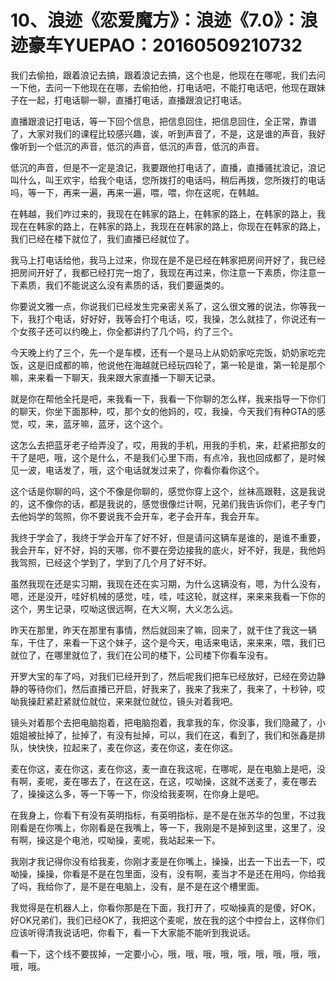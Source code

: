 # 10、浪迹《恋爱魔方》：浪迹《7.0》：浪迹豪车YUEPAO：20160509210732

我们去偷拍，跟着浪记去搞，跟着浪记去搞，这个也是，他现在在哪呢，我们去问一下他，去问一下他现在在哪，去偷拍他，打电话吧，不能打电话吧，他现在跟妹子在一起，打电话聊一聊，直播打电话，直播跟浪记打电话。

直播跟浪记打电话，等一下回个信息，把信息回住，把信息回住，全正常，靠谱了，大家对我们的课程比较感兴趣，诶，听到声音了，不是，这是谁的声音，我好像听到一个低沉的声音，低沉的声音，低沉的声音，低沉的声音。

低沉的声音，但是不一定是浪记，我要跟他打电话了，直播，直播骚扰浪记，浪记叫什么，叫王欢宇，给我个电话，您所拨打的电话吗，稍后再拨，您所拨打的电话吗，等一下，再来一遍，再来一遍，喂，喂，你在这呢，在韩越。

在韩越，我们咋过来的，我现在在韩家的路上，在韩家的路上，在韩家的路上，我现在在韩家的路上，在韩家的路上，我现在在韩家的路上，你现在在韩家的路上，我们已经在楼下就位了，我们直播已经就位了。

我马上打电话给他，我马上过来，你现在是不是已经在韩家把房间开好了，我已经把房间开好了，我都已经打完一炮了，我现在再过来，你注意一下素质，你注意一下素质，我们不能说这么没有素质的话，我们要逼类的。

你要说文雅一点，你说我们已经发生完亲密关系了，这么很文雅的说法，你等我一下，我打个电话，好好好，我等会打个电话，哎，我操，怎么就挂了，你说还有一个女孩子还可以约晚上，你全都讲约了几个吗，约了三个。

今天晚上约了三个，先一个是车模，还有一个是马上从奶奶家吃完饭，奶奶家吃完饭，这是旧成都的嘛，他说他在海越就已经玩四轮了，第一轮是谁，第一轮是那个嘛，来来看一下聊天，我来跟大家直播一下聊天记录。

就是你在帮他全托是吧，来我看一下，我看一下你聊的怎么样，我来指导一下你们的聊天，你坐下面那种，哎，那个女的他妈的，哎，我操，今天我们有种GTA的感觉，哎，来，蓝牙嘛，蓝牙，这个这个。

这怎么去把蓝牙老子给弄没了，哎，用我的手机，用我的手机，来，赶紧把那女的干了是吧，哦，这个是什么，不是我们心里下雨，有点冷，我也回成都了，是时候见一波，电话发了，哦，这个电话就发过来了，你看你看你这个。

这个话是你聊的吗，这个不像是你聊的，感觉你穿上这个，丝袜高跟鞋，这是我说的，这不像你的话，都是我说的，感觉很像烂计啊，兄弟们我告诉你们，老子专门去他妈学的驾照，你不要说我不会开车，老子会开车，我会开车。

我终于学会了，我终于学会开车了好不好，但是请问这辆车是谁的，是谁不重要，我会开车，好不好，妈的天哪，你不要在旁边接我的底火，好不好，我是，我他妈我驾照，已经这个学到了，学到了几个月了好不好。

虽然我现在还是实习期，我现在还在实习期，为什么这辆没有，嗯，为什么没有，嗯，还是没开，哇好机械的感觉，哇，哇，哇这轮，就这样，来来来我看一下你的这个，男生记录，哎呦这很远啊，在大义啊，大义怎么远。

昨天在那里，昨天在那里有事情，然后就回来了嘛，回来了，就干住了我这一辆车，干住了，来看一下这个妹子，这个是今天，电话来电话，来来来，喂，我们已就位了，在哪里就位了，我们在公司的楼下，公司楼下你看车没有。

开罗大宝的车了吗，对我们已经开到了，然后呢我们把车已经放好，已经在旁边静静的等待你们，然后直播已开启，好我来了，我来了我来了，我来了，十秒钟，哎呦我操赶紧赶紧就位就位，来来就位就位，镜头对着我吧。

镜头对着那个去把电脑抱着，把电脑抱着，我拿我的车，你没事，我们隐藏了，小姐姐被扯掉了，扯掉了，有没有扯掉，可以，我们在这，看到了，我们和张鑫是排队，快快快，拉起来了，麦在你这，麦在你这，麦在你这。

麦在你这，麦在你这，麦在你这，麦一直在我这呢，在哪呢，是在电脑上是吧，没有啊，麦呢，麦在哪去了，在这在这，在这，哎呦操，这就不送麦了，麦在哪去了，操操这么多，等一下等一下，你没给我麦啊，在你身上是吧。

在我身上，你看下有没有英明指标，有英明指标，是不是在张苏华的包里，不过我刚看是在你嘴上，你刚看是在我嘴上，等一下，我刚是不是掉到这里，这里了，没有啊，操这是个电池，哎呦操，麦呢，我站起来一下。

我刚才我记得你没有给我麦，你刚才麦是在你嘴上，操操，出去一下出去一下，哎呦操，操操，你看是不是在包里面，没有，没有啊，麦当才不是还在用吗，你给我了吗，我给你了，是不是在电脑上，没有，是不是在这个槽里面。

我觉得是在机器人上，你看你那是在下面，我打开了，哎呦操真的是傻，好OK，好OK兄弟们，我们已经OK了，我把这个麦呢，放在我的这个中控台上，这样你们应该听得清我说话吧，你看下，看一下大家能不能听到我说话。

看一下，这个线不要拔掉，一定要小心，哦，哦，哦，哦，哦，哦，哦，哦，哦，哦，哦。